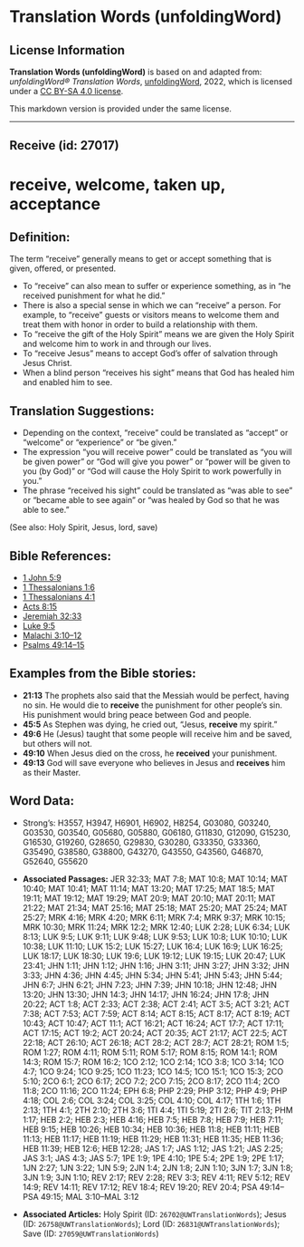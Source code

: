 # Translation Words (unfoldingWord)

## License Information

**Translation Words (unfoldingWord)** is based on and adapted from: _unfoldingWord® Translation Words_, [unfoldingWord](https://unfoldingword.org/utw), 2022, which is licensed under a [CC BY-SA 4.0 license](https://creativecommons.org/licenses/by-sa/4.0/legalcode.en).

This markdown version is provided under the same license.



--------------------------------

## Receive (id: 27017)

receive, welcome, taken up, acceptance
======================================

Definition:
-----------

The term “receive” generally means to get or accept something that is given, offered, or presented.

* To “receive” can also mean to suffer or experience something, as in “he received punishment for what he did.”
* There is also a special sense in which we can “receive” a person. For example, to “receive” guests or visitors means to welcome them and treat them with honor in order to build a relationship with them.
* To “receive the gift of the Holy Spirit” means we are given the Holy Spirit and welcome him to work in and through our lives.
* To “receive Jesus” means to accept God’s offer of salvation through Jesus Christ.
* When a blind person “receives his sight” means that God has healed him and enabled him to see.

Translation Suggestions:
------------------------

* Depending on the context, “receive” could be translated as “accept” or “welcome” or “experience” or “be given.”
* The expression “you will receive power” could be translated as “you will be given power” or “God will give you power” or “power will be given to you (by God)” or “God will cause the Holy Spirit to work powerfully in you.”
* The phrase “received his sight” could be translated as “was able to see” or “became able to see again” or “was healed by God so that he was able to see.”

(See also: Holy Spirit, Jesus, lord, save)

Bible References:
-----------------

* [1 John 5:9](https://ref.ly/1John5:9)
* [1 Thessalonians 1:6](https://ref.ly/1Thess1:6)
* [1 Thessalonians 4:1](https://ref.ly/1Thess4:1)
* [Acts 8:15](https://ref.ly/Acts8:15)
* [Jeremiah 32:33](https://ref.ly/Jer32:33)
* [Luke 9:5](https://ref.ly/Luke9:5)
* [Malachi 3:10–12](https://ref.ly/Mal3:10-Mal3:12)
* [Psalms 49:14–15](https://ref.ly/Ps49:14-Ps49:15)

Examples from the Bible stories:
--------------------------------

* **21:13** The prophets also said that the Messiah would be perfect, having no sin. He would die to **receive** the punishment for other people’s sin. His punishment would bring peace between God and people.
* **45:5** As Stephen was dying, he cried out, “Jesus, **receive** my spirit.”
* **49:6** He (Jesus) taught that some people will receive him and be saved, but others will not.
* **49:10** When Jesus died on the cross, he **received** your punishment.
* **49:13** God will save everyone who believes in Jesus and **receives** him as their Master.

Word Data:
----------

* Strong’s: H3557, H3947, H6901, H6902, H8254, G03080, G03240, G03530, G03540, G05680, G05880, G06180, G11830, G12090, G15230, G16530, G19260, G28650, G29830, G30280, G33350, G33360, G35490, G38580, G38800, G43270, G43550, G43560, G46870, G52640, G55620

* **Associated Passages:** JER 32:33; MAT 7:8; MAT 10:8; MAT 10:14; MAT 10:40; MAT 10:41; MAT 11:14; MAT 13:20; MAT 17:25; MAT 18:5; MAT 19:11; MAT 19:12; MAT 19:29; MAT 20:9; MAT 20:10; MAT 20:11; MAT 21:22; MAT 21:34; MAT 25:16; MAT 25:18; MAT 25:20; MAT 25:24; MAT 25:27; MRK 4:16; MRK 4:20; MRK 6:11; MRK 7:4; MRK 9:37; MRK 10:15; MRK 10:30; MRK 11:24; MRK 12:2; MRK 12:40; LUK 2:28; LUK 6:34; LUK 8:13; LUK 9:5; LUK 9:11; LUK 9:48; LUK 9:53; LUK 10:8; LUK 10:10; LUK 10:38; LUK 11:10; LUK 15:2; LUK 15:27; LUK 16:4; LUK 16:9; LUK 16:25; LUK 18:17; LUK 18:30; LUK 19:6; LUK 19:12; LUK 19:15; LUK 20:47; LUK 23:41; JHN 1:11; JHN 1:12; JHN 1:16; JHN 3:11; JHN 3:27; JHN 3:32; JHN 3:33; JHN 4:36; JHN 4:45; JHN 5:34; JHN 5:41; JHN 5:43; JHN 5:44; JHN 6:7; JHN 6:21; JHN 7:23; JHN 7:39; JHN 10:18; JHN 12:48; JHN 13:20; JHN 13:30; JHN 14:3; JHN 14:17; JHN 16:24; JHN 17:8; JHN 20:22; ACT 1:8; ACT 2:33; ACT 2:38; ACT 2:41; ACT 3:5; ACT 3:21; ACT 7:38; ACT 7:53; ACT 7:59; ACT 8:14; ACT 8:15; ACT 8:17; ACT 8:19; ACT 10:43; ACT 10:47; ACT 11:1; ACT 16:21; ACT 16:24; ACT 17:7; ACT 17:11; ACT 17:15; ACT 19:2; ACT 20:24; ACT 20:35; ACT 21:17; ACT 22:5; ACT 22:18; ACT 26:10; ACT 26:18; ACT 28:2; ACT 28:7; ACT 28:21; ROM 1:5; ROM 1:27; ROM 4:11; ROM 5:11; ROM 5:17; ROM 8:15; ROM 14:1; ROM 14:3; ROM 15:7; ROM 16:2; 1CO 2:12; 1CO 2:14; 1CO 3:8; 1CO 3:14; 1CO 4:7; 1CO 9:24; 1CO 9:25; 1CO 11:23; 1CO 14:5; 1CO 15:1; 1CO 15:3; 2CO 5:10; 2CO 6:1; 2CO 6:17; 2CO 7:2; 2CO 7:15; 2CO 8:17; 2CO 11:4; 2CO 11:8; 2CO 11:16; 2CO 11:24; EPH 6:8; PHP 2:29; PHP 3:12; PHP 4:9; PHP 4:18; COL 2:6; COL 3:24; COL 3:25; COL 4:10; COL 4:17; 1TH 1:6; 1TH 2:13; 1TH 4:1; 2TH 2:10; 2TH 3:6; 1TI 4:4; 1TI 5:19; 2TI 2:6; TIT 2:13; PHM 1:17; HEB 2:2; HEB 2:3; HEB 4:16; HEB 7:5; HEB 7:8; HEB 7:9; HEB 7:11; HEB 9:15; HEB 10:26; HEB 10:34; HEB 10:36; HEB 11:8; HEB 11:11; HEB 11:13; HEB 11:17; HEB 11:19; HEB 11:29; HEB 11:31; HEB 11:35; HEB 11:36; HEB 11:39; HEB 12:6; HEB 12:28; JAS 1:7; JAS 1:12; JAS 1:21; JAS 2:25; JAS 3:1; JAS 4:3; JAS 5:7; 1PE 1:9; 1PE 4:10; 1PE 5:4; 2PE 1:9; 2PE 1:17; 1JN 2:27; 1JN 3:22; 1JN 5:9; 2JN 1:4; 2JN 1:8; 2JN 1:10; 3JN 1:7; 3JN 1:8; 3JN 1:9; 3JN 1:10; REV 2:17; REV 2:28; REV 3:3; REV 4:11; REV 5:12; REV 14:9; REV 14:11; REV 17:12; REV 18:4; REV 19:20; REV 20:4; PSA 49:14–PSA 49:15; MAL 3:10–MAL 3:12
* **Associated Articles:** Holy Spirit (ID: `26702@UWTranslationWords`); Jesus (ID: `26758@UWTranslationWords`); Lord (ID: `26831@UWTranslationWords`); Save (ID: `27059@UWTranslationWords`)

